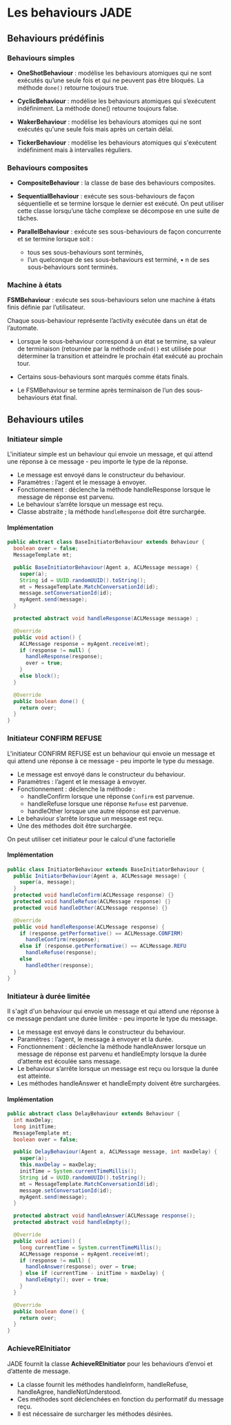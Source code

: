# Les behaviours JADE

## Behaviours prédéfinis

### Behaviours simples

- **OneShotBehaviour** : modélise les behaviours atomiques qui ne sont exécutés qu’une seule fois et qui ne peuvent pas être bloqués. La méthode `done()` retourne toujours true.

- **CyclicBehaviour** : modélise les behaviours atomiques qui s’exécutent indéfiniment. La méthode done() retourne toujours false.

- **WakerBehaviour** : modélise les behaviours atomiqes qui ne sont exécutés qu'une seule fois mais après un certain délai.

- **TickerBehaviour** : modélise les behaviours atomiques qui s'exécutent indéfiniment mais à intervalles réguliers.


### Behaviours composites

- **CompositeBehaviour** : la classe de base des behaviours composites.

- **SequentialBehaviour** : exécute ses sous-behaviours de façon séquentielle et se termine lorsque le dernier est exécuté. On peut utiliser cette classe lorsqu’une tâche complexe se décompose en une suite de tâches.

- **ParallelBehaviour** : exécute ses sous-behaviours de façon concurrente et se termine lorsque soit :
  - tous ses sous-behaviours sont terminés,
  - l’un quelconque de ses sous-behaviours est terminé, • n de ses sous-behaviours sont terminés.

### Machine à états

**FSMBehaviour** : exécute ses sous-behaviours selon une machine à états finis définie par l’utilisateur.

Chaque sous-behaviour représente l’activity exécutée dans un état de l’automate.

- Lorsque le sous-behaviour correspond à un état se termine, sa valeur de terminaison (retournée par la méthode `onEnd()` est utilisée pour déterminer la transition et atteindre le prochain état exécuté au prochain tour.

- Certains sous-behaviours sont marqués comme états finals.
- Le FSMBehaviour se termine après terminaison de l’un des sous-behaviours état final.

## Behaviours utiles

### Initiateur simple

L'initiateur simple est un behaviour qui envoie un message, et qui attend une réponse à ce message - peu importe le type de la réponse.

- Le message est envoyé dans le constructeur du behaviour.
- Paramètres : l’agent et le message à envoyer.
- Fonctionnement : déclenche la méthode handleResponse lorsque le message de réponse est parvenu.
- Le behaviour s’arrête lorsque un message est reçu.
- Classe abstraite ; la méthode `handleResponse` doit être surchargée.

#### Implémentation

```java
public abstract class BaseInitiatorBehaviour extends Behaviour {
  boolean over = false;
  MessageTemplate mt;

  public BaseInitiatorBehaviour(Agent a, ACLMessage message) {
    super(a);
    String id = UUID.randomUUID().toString();
    mt = MessageTemplate.MatchConversationId(id);
    message.setConversationId(id);
    myAgent.send(message);
  }

  protected abstract void handleResponse(ACLMessage message) ;

  @Override
  public void action() {
    ACLMessage response = myAgent.receive(mt);
    if (response != null) {
      handleResponse(response);
      over = true;
    }
    else block();
  }

  @Override
  public boolean done() {
    return over;
  }
}
```

### Initiateur CONFIRM REFUSE

L'initiateur CONFIRM REFUSE est un behaviour qui envoie un message et qui attend une réponse à ce message - peu importe le type du message.

- Le message est envoyé dans le constructeur du behaviour.
- Paramètres : l’agent et le message à envoyer.
- Fonctionnement : déclenche la méthode :
  - handleConfirm lorsque une réponse `Confirm` est parvenue.
  - handleRefuse lorsque une réponse `Refuse` est parvenue.
  - handleOther lorsque une autre réponse est parvenue.
- Le behaviour s’arrête lorsque un message est reçu.
- Une des méthodes doit être surchargée.

On peut utiliser cet initiateur pour le calcul d'une factorielle

#### Implémentation

```java
public class InitiatorBehaviour extends BaseInitiatorBehaviour {
  public InitiatorBehaviour(Agent a, ACLMessage message) {
    super(a, message);  
  }
  protected void handleConfirm(ACLMessage response) {}
  protected void handleRefuse(ACLMessage response) {}
  protected void handleOther(ACLMessage response) {}

  @Override
  public void handleResponse(ACLMessage response) {
    if (response.getPerformative() == ACLMessage.CONFIRM)
      handleConfirm(response);
    else if (response.getPerformative() == ACLMessage.REFU
      handleRefuse(response);
    else
      handleOther(response);
  }
}
```

### Initiateur à durée limitée

Il s'agit d'un behaviour qui envoie un message et qui attend une réponse à ce message pendant une durée limitée - peu importe le type du message.

- Le message est envoyé dans le constructeur du behaviour.
- Paramètres : l’agent, le message à envoyer et la durée.
- Fonctionnement : déclenche la méthode handleAnswer lorsque un message de réponse est parvenu et handleEmpty lorsque la durée d’attente est écoulée sans message.
- Le behaviour s’arrête lorsque un message est reçu ou lorsque la durée est atteinte.
- Les méthodes handleAnswer et handleEmpty doivent être surchargées.

#### Implémentation

```java
public abstract class DelayBehaviour extends Behaviour {
  int maxDelay;
  long initTime;
  MessageTemplate mt;
  boolean over = false;

  public DelayBehaviour(Agent a, ACLMessage message, int maxDelay) {
    super(a);
    this.maxDelay = maxDelay;
    initTime = System.currentTimeMillis();
    String id = UUID.randomUUID().toString();
    mt = MessageTemplate.MatchConversationId(id);
    message.setConversationId(id);
    myAgent.send(message);
  }

  protected abstract void handleAnswer(ACLMessage response();
  protected abstract void handleEmpty();

  @Override
  public void action() {
    long currentTime = System.currentTimeMillis();
    ACLMessage response = myAgent.receive(mt);
    if (response != null) {
      handleAnswer(response); over = true;
    } else if (currentTime - initTime > maxDelay) {
      handleEmpty(); over = true;
    }
  }

  @Override
  public boolean done() {
    return over;
  }
}
```

### AchieveREInitiator

JADE fournit la classe **AchieveREInitiator** pour les behaviours d’envoi et d’attente de message.
- La classe fournit les méthodes handleInform, handleRefuse, handleAgree, handleNotUnderstood.
- Ces méthodes sont déclenchées en fonction du performatif du message reçu.
- Il est nécessaire de surcharger les méthodes désirées.
